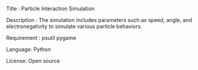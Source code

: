 Title : Particle Interaction Simulation

Description : The simulation includes parameters such as speed, angle, and electronegativity to simulate various particle behaviors.

Requirement : 
    psutil
    pygame

Language: Python

License: Open source
